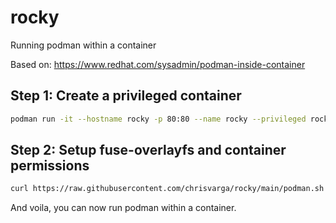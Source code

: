 # rocky
Running podman within a container

Based on: https://www.redhat.com/sysadmin/podman-inside-container

## Step 1: Create a privileged container

```bash
podman run -it --hostname rocky -p 80:80 --name rocky --privileged rockylinux:9 /bin/bash
```

## Step 2: Setup fuse-overlayfs and container permissions

```bash
curl https://raw.githubusercontent.com/chrisvarga/rocky/main/podman.sh | sh
```

And voila, you can now run podman within a container.
